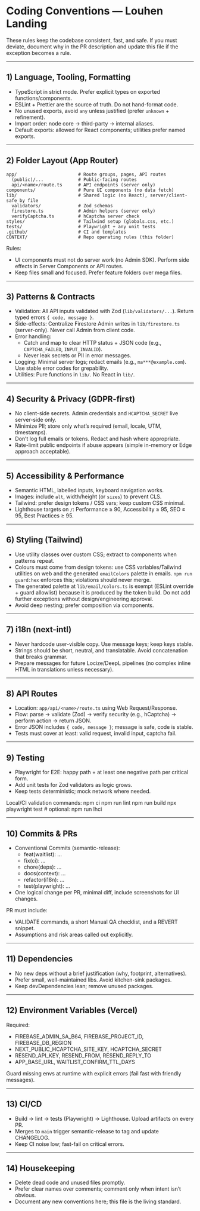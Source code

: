 # Coding Conventions — Louhen Landing

These rules keep the codebase consistent, fast, and safe. If you must deviate, document why in the PR description and update this file if the exception becomes a rule.

---

## 1) Language, Tooling, Formatting

- TypeScript in strict mode. Prefer explicit types on exported functions/components.
- ESLint + Prettier are the source of truth. Do not hand-format code.
- No unused exports, avoid `any` unless justified (prefer `unknown` + refinement).
- Import order: node core → third-party → internal aliases.
- Default exports: allowed for React components; utilities prefer named exports.

---

## 2) Folder Layout (App Router)

    app/                       # Route groups, pages, API routes
      (public)/...             # Public-facing routes
      api/<name>/route.ts      # API endpoints (server only)
    components/                # Pure UI components (no data fetch)
    lib/                       # Shared logic (no React), server/client-safe by file
      validators/              # Zod schemas
      firestore.ts             # Admin helpers (server only)
      verifyCaptcha.ts         # hCaptcha server check
    styles/                    # Tailwind setup (globals.css, etc.)
    tests/                     # Playwright + any unit tests
    .github/                   # CI and templates
    CONTEXT/                   # Repo operating rules (this folder)

Rules:
- UI components must not do server work (no Admin SDK). Perform side effects in Server Components or API routes.
- Keep files small and focused. Prefer feature folders over mega files.

---

## 3) Patterns & Contracts

- Validation: All API inputs validated with Zod (`lib/validators/...`). Return typed errors `{ code, message }`.
- Side-effects: Centralize Firestore Admin writes in `lib/firestore.ts` (server-only). Never call Admin from client code.
- Error handling:
  - Catch and map to clear HTTP status + JSON code (e.g., `CAPTCHA_FAILED`, `INPUT_INVALID`).
  - Never leak secrets or PII in error messages.
- Logging: Minimal server logs; redact emails (e.g., `ma***@example.com`). Use stable error codes for grepability.
- Utilities: Pure functions in `lib/`. No React in `lib/`.

---

## 4) Security & Privacy (GDPR-first)

- No client-side secrets. Admin credentials and `HCAPTCHA_SECRET` live server-side only.
- Minimize PII; store only what’s required (email, locale, UTM, timestamps).
- Don’t log full emails or tokens. Redact and hash where appropriate.
- Rate-limit public endpoints if abuse appears (simple in-memory or Edge approach acceptable).

---

## 5) Accessibility & Performance

- Semantic HTML, labelled inputs, keyboard navigation works.
- Images: include `alt`, width/height (or `sizes`) to prevent CLS.
- Tailwind: prefer design tokens / CSS vars; keep custom CSS minimal.
- Lighthouse targets on `/`: Performance ≥ 90, Accessibility ≥ 95, SEO ≥ 95, Best Practices ≥ 95.

---

## 6) Styling (Tailwind)

- Use utility classes over custom CSS; extract to components when patterns repeat.
- Colours must come from design tokens: use CSS variables/Tailwind utilities on web and the generated `emailColors` palette in emails. `npm run guard:hex` enforces this; violations should never merge.
- The generated palette at `lib/email/colors.ts` is exempt (ESLint override + guard allowlist) because it is produced by the token build. Do not add further exceptions without design/engineering approval.
- Avoid deep nesting; prefer composition via components.

---

## 7) i18n (next-intl)

- Never hardcode user-visible copy. Use message keys; keep keys stable.
- Strings should be short, neutral, and translatable. Avoid concatenation that breaks grammar.
- Prepare messages for future Locize/DeepL pipelines (no complex inline HTML in translations unless necessary).

---

## 8) API Routes

- Location: `app/api/<name>/route.ts` using Web Request/Response.
- Flow: parse → validate (Zod) → verify security (e.g., hCaptcha) → perform action → return JSON.
- Error JSON includes `{ code, message }`; message is safe, code is stable.
- Tests must cover at least: valid request, invalid input, captcha fail.

---

## 9) Testing

- Playwright for E2E: happy path + at least one negative path per critical form.
- Add unit tests for Zod validators as logic grows.
- Keep tests deterministic; mock network where needed.

Local/CI validation commands:
    npm ci
    npm run lint
    npm run build
    npx playwright test
    # optional: npm run lhci

---

## 10) Commits & PRs

- Conventional Commits (semantic-release):
  - feat(waitlist): …
  - fix(ci): …
  - chore(deps): …
  - docs(context): …
  - refactor(i18n): …
  - test(playwright): …
- One logical change per PR, minimal diff, include screenshots for UI changes.

PR must include:
- VALIDATE commands, a short Manual QA checklist, and a REVERT snippet.
- Assumptions and risk areas called out explicitly.

---

## 11) Dependencies

- No new deps without a brief justification (why, footprint, alternatives).
- Prefer small, well-maintained libs. Avoid kitchen-sink packages.
- Keep devDependencies lean; remove unused packages.

---

## 12) Environment Variables (Vercel)

Required:
- FIREBASE_ADMIN_SA_B64, FIREBASE_PROJECT_ID, FIREBASE_DB_REGION
- NEXT_PUBLIC_HCAPTCHA_SITE_KEY, HCAPTCHA_SECRET
- RESEND_API_KEY, RESEND_FROM, RESEND_REPLY_TO
- APP_BASE_URL, WAITLIST_CONFIRM_TTL_DAYS

Guard missing envs at runtime with explicit errors (fail fast with friendly messages).

---

## 13) CI/CD

- Build → lint → tests (Playwright) → Lighthouse. Upload artifacts on every PR.
- Merges to `main` trigger semantic-release to tag and update CHANGELOG.
- Keep CI noise low; fast-fail on critical errors.

---

## 14) Housekeeping

- Delete dead code and unused files promptly.
- Prefer clear names over comments; comment only when intent isn’t obvious.
- Document any new conventions here; this file is the living standard.
